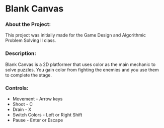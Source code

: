 # Blank Canvas

### About the Project:
This project was initially made for the Game Design and Algorithmic Problem Solving II class.

### Description:
Blank Canvas is a 2D platformer that uses color as the main mechanic to solve puzzles. You gain color from fighting the enemies and you use them to complete the stage.

### Controls:
- Movement - Arrow keys
- Shoot - C
- Drain - X
- Switch Colors - Left or Right Shift
- Pause - Enter or Escape
